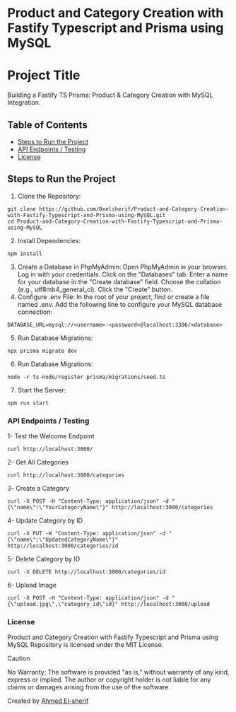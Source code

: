 # Product and Category Creation with Fastify Typescript and Prisma using MySQL
# Project Title

Building a Fastify TS Prisma: Product & Category Creation with MySQL Integration.

## Table of Contents

- [Steps to Run the Project](#Steps-to-Run-the-Project)
- [API Endpoints / Testing](#API-Endpoints-/-Testing)
- [License](#License)

## Steps to Run the Project
1. Clone the Repository:
```
git clone https://github.com/0xelsherif/Product-and-Category-Creation-with-Fastify-Typescript-and-Prisma-using-MySQL.git
cd Product-and-Category-Creation-with-Fastify-Typescript-and-Prisma-using-MySQL
```
2. Install Dependencies:
```
npm install
```
3. Create a Database in PhpMyAdmin:
Open PhpMyAdmin in your browser.
Log in with your credentials.
Click on the "Databases" tab.
Enter a name for your database in the "Create database" field.
Choose the collation (e.g., utf8mb4_general_ci).
Click the "Create" button.
4. Configure .env File:
In the root of your project, find or create a file named .env.
Add the following line to configure your MySQL database connection:
```
DATABASE_URL=mysql://<username>:<password>@localhost:3306/<database>
```
5. Run Database Migrations:
```
npx prisma migrate dev
```
6. Run Database Migrations:
```
node -r ts-node/register prisma/migrations/seed.ts
```
7. Start the Server:
```
npm run start
```
### API Endpoints / Testing
1- Test the Welcome Endpoint
```
curl http://localhost:3000/
```
2- Get All Categories
```
curl http://localhost:3000/categories
```
3- Create a Category
```
curl -X POST -H "Content-Type: application/json" -d "{\"name\":\"YourCategoryName\"}" http://localhost:3000/categories
```
4- Update Category by ID
```
curl -X PUT -H "Content-Type: application/json" -d "{\"name\":\"UpdatedCategoryName\"}" http://localhost:3000/categories/id
```
5- Delete Category by ID
```
curl -X DELETE http://localhost:3000/categories/id
```
6- Upload Image
```
curl -X POST -H "Content-Type: application/json" -d "{\"upload.jpg\",\"category_id\"id}" http://localhost:3000/upload
```

### License

Product and Category Creation with Fastify Typescript and Prisma using MySQL Repository is licensed under the MIT License.
> [!CAUTION]
>No Warranty: The software is provided "as is," without warranty of any kind, express or implied. The author or copyright holder is not liable for any claims or damages arising from the use of the software.

Created by [Ahmed El-sherif](https://github.com/0xelsherif/)
